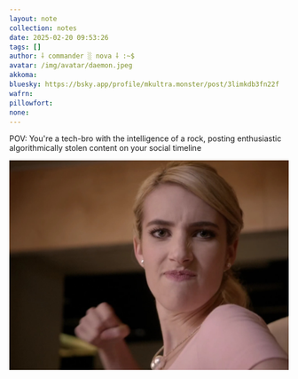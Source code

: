```yaml
---
layout: note
collection: notes
date: 2025-02-20 09:53:26
tags: []
author: ⸸ commander ░ nova ⸸ :~$
avatar: /img/avatar/daemon.jpeg
akkoma: 
bluesky: https://bsky.app/profile/mkultra.monster/post/3limkdb3fn22f
wafrn: 
pillowfort: 
none: 
---
```

POV: You're a tech-bro with the intelligence of a rock, posting enthusiastic algorithmically stolen content on your social timeline

<img src="/img/punch.jpg">